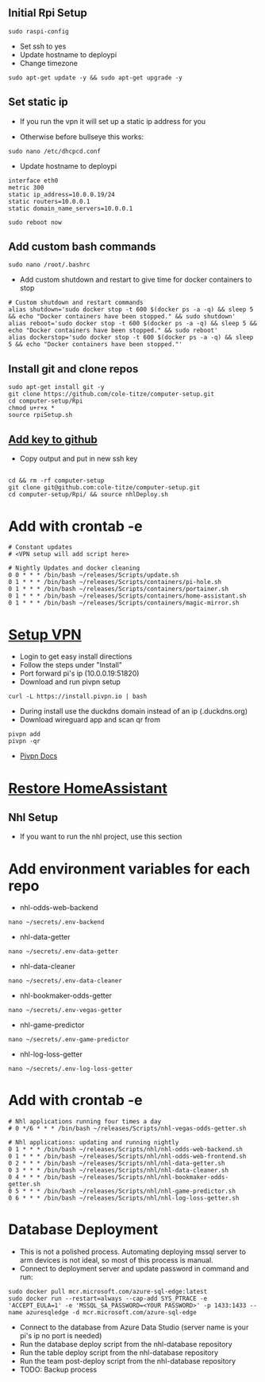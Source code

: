 ## Initial Rpi Setup

```
sudo raspi-config
```

- Set ssh to yes
- Update hostname to deploypi
- Change timezone

```
sudo apt-get update -y && sudo apt-get upgrade -y
```

## Set static ip
+ If you run the vpn it will set up a static ip address for you

+ Otherwise before bullseye this works:
```
sudo nano /etc/dhcpcd.conf
```

- Update hostname to deploypi

```
interface eth0
metric 300
static ip_address=10.0.0.19/24
static routers=10.0.0.1
static domain_name_servers=10.0.0.1
```

```
sudo reboot now
```

## Add custom bash commands
```
sudo nano /root/.bashrc
```
+ Add custom shutdown and restart to give time for docker containers to stop
```
# Custom shutdown and restart commands
alias shutdown='sudo docker stop -t 600 $(docker ps -a -q) && sleep 5 && echo "Docker containers have been stopped." && sudo shutdown'
alias reboot='sudo docker stop -t 600 $(docker ps -a -q) && sleep 5 && echo "Docker containers have been stopped." && sudo reboot'
alias dockerstop='sudo docker stop -t 600 $(docker ps -a -q) && sleep 5 && echo "Docker containers have been stopped."'
```


## Install git and clone repos

```
sudo apt-get install git -y
git clone https://github.com/cole-titze/computer-setup.git
cd computer-setup/Rpi
chmod u+r+x *
source rpiSetup.sh
```

## [Add key to github](https://docs.github.com/en/github/authenticating-to-github/adding-a-new-ssh-key-to-your-github-account)

- Copy output and put in new ssh key

##

```
cd && rm -rf computer-setup
git clone git@github.com:cole-titze/computer-setup.git
cd computer-setup/Rpi/ && source nhlDeploy.sh
```

# Add with crontab -e

```
# Constant updates
# <VPN setup will add script here>

# Nightly Updates and docker cleaning
0 0 * * * /bin/bash ~/releases/Scripts/update.sh
0 1 * * * /bin/bash ~/releases/Scripts/containers/pi-hole.sh
0 1 * * * /bin/bash ~/releases/Scripts/containers/portainer.sh
0 1 * * * /bin/bash ~/releases/Scripts/containers/home-assistant.sh
0 1 * * * /bin/bash ~/releases/Scripts/containers/magic-mirror.sh
```

# [Setup VPN](https://www.duckdns.org/)

- Login to get easy install directions
- Follow the steps under "Install"
- Port forward pi's ip (10.0.0.19:51820)
- Download and run pivpn setup

```
curl -L https://install.pivpn.io | bash
```
- During install use the duckdns domain instead of an ip (<domain>.duckdns.org)
- Download wireguard app and scan qr from

```
pivpn add
pivpn -qr
```

- [Pivpn Docs](https://docs.pivpn.io/wireguard)

# [Restore HomeAssistant]([https://www.home-assistant.io/integrations/backup/](https://www.home-assistant.io/common-tasks/os/#restoring-a-backup))



## Nhl Setup
+ If you want to run the nhl project, use this section

# Add environment variables for each repo

- nhl-odds-web-backend

```
nano ~/secrets/.env-backend
```

- nhl-data-getter

```
nano ~/secrets/.env-data-getter
```

- nhl-data-cleaner

```
nano ~/secrets/.env-data-cleaner
```

- nhl-bookmaker-odds-getter

```
nano ~/secrets/.env-vegas-getter
```

- nhl-game-predictor

```
nano ~/secrets/.env-game-predictor
```

- nhl-log-loss-getter

```
nano ~/secrets/.env-log-loss-getter
```

# Add with crontab -e

```
# Nhl applications running four times a day
# 0 */6 * * * /bin/bash ~/releases/Scripts/nhl-vegas-odds-getter.sh

# Nhl applications: updating and running nightly
0 1 * * * /bin/bash ~/releases/Scripts/nhl/nhl-odds-web-backend.sh
0 1 * * * /bin/bash ~/releases/Scripts/nhl/nhl-odds-web-frontend.sh
0 2 * * * /bin/bash ~/releases/Scripts/nhl/nhl-data-getter.sh
0 3 * * * /bin/bash ~/releases/Scripts/nhl/nhl-data-cleaner.sh
0 4 * * * /bin/bash ~/releases/Scripts/nhl/nhl-bookmaker-odds-getter.sh
0 5 * * * /bin/bash ~/releases/Scripts/nhl/nhl-game-predictor.sh
0 6 * * * /bin/bash ~/releases/Scripts/nhl/nhl-log-loss-getter.sh
```


# Database Deployment

- This is not a polished process. Automating deploying mssql server to arm devices is not ideal, so most of this process is manual.
- Connect to deployment server and update password in command and run:

```
sudo docker pull mcr.microsoft.com/azure-sql-edge:latest
sudo docker run --restart=always --cap-add SYS_PTRACE -e 'ACCEPT_EULA=1' -e 'MSSQL_SA_PASSWORD=<YOUR PASSWORD>' -p 1433:1433 --name azuresqledge -d mcr.microsoft.com/azure-sql-edge
```

- Connect to the database from Azure Data Studio (server name is your pi's ip no port is needed)
- Run the database deploy script from the nhl-database repository
- Run the table deploy script from the nhl-database repository
- Run the team post-deploy script from the nhl-database repository
- TODO: Backup process

